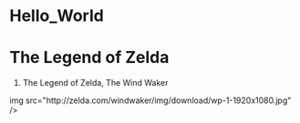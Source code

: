 # Hello_World

<html>
  <head>
    <title>The Legend Of Zelda</title>
  </head>
 
  <body>
    <h1>The Legend of Zelda</h1>
    <ol>
    	<li>The Legend of Zelda, The Wind Waker</li>
    </ol>
    img src="http://zelda.com/windwaker/img/download/wp-1-1920x1080.jpg" />
  
  
  
  
  
  
  </body>
</html>
